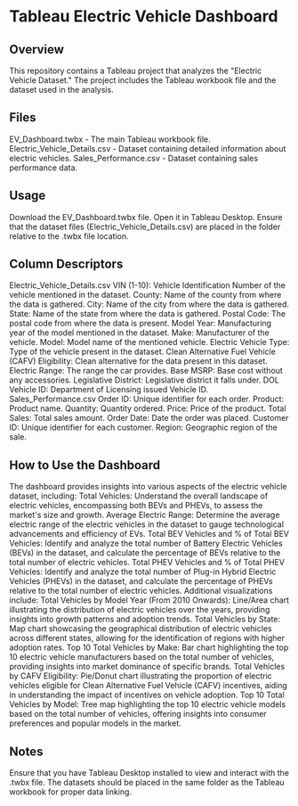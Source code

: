 # Tableau Electric Vehicle Dashboard
## Overview
This repository contains a Tableau project that analyzes the "Electric Vehicle Dataset." The project includes the Tableau workbook file and the dataset used in the analysis.

## Files
EV_Dashboard.twbx - The main Tableau workbook file.
Electric_Vehicle_Details.csv - Dataset containing detailed information about electric vehicles.
Sales_Performance.csv - Dataset containing sales performance data.
## Usage
Download the EV_Dashboard.twbx file.
Open it in Tableau Desktop.
Ensure that the dataset files (Electric_Vehicle_Details.csv) are placed in the folder relative to the .twbx file location.

## Column Descriptors
Electric_Vehicle_Details.csv
VIN (1-10): Vehicle Identification Number of the vehicle mentioned in the dataset.
County: Name of the county from where the data is gathered.
City: Name of the city from where the data is gathered.
State: Name of the state from where the data is gathered.
Postal Code: The postal code from where the data is present.
Model Year: Manufacturing year of the model mentioned in the dataset.
Make: Manufacturer of the vehicle.
Model: Model name of the mentioned vehicle.
Electric Vehicle Type: Type of the vehicle present in the dataset.
Clean Alternative Fuel Vehicle (CAFV) Eligibility: Clean alternative for the data present in this dataset.
Electric Range: The range the car provides.
Base MSRP: Base cost without any accessories.
Legislative District: Legislative district it falls under.
DOL Vehicle ID: Department of Licensing issued Vehicle ID.
Sales_Performance.csv
Order ID: Unique identifier for each order.
Product: Product name.
Quantity: Quantity ordered.
Price: Price of the product.
Total Sales: Total sales amount.
Order Date: Date the order was placed.
Customer ID: Unique identifier for each customer.
Region: Geographic region of the sale.

## How to Use the Dashboard
The dashboard provides insights into various aspects of the electric vehicle dataset, including:
Total Vehicles: Understand the overall landscape of electric vehicles, encompassing both BEVs and PHEVs, to assess the market's size and growth.
Average Electric Range: Determine the average electric range of the electric vehicles in the dataset to gauge technological advancements and efficiency of EVs.
Total BEV Vehicles and % of Total BEV Vehicles: Identify and analyze the total number of Battery Electric Vehicles (BEVs) in the dataset, and calculate the percentage of BEVs relative to the total number of electric vehicles.
Total PHEV Vehicles and % of Total PHEV Vehicles: Identify and analyze the total number of Plug-in Hybrid Electric Vehicles (PHEVs) in the dataset, and calculate the percentage of PHEVs relative to the total number of electric vehicles.
Additional visualizations include:
Total Vehicles by Model Year (From 2010 Onwards): Line/Area chart illustrating the distribution of electric vehicles over the years, providing insights into growth patterns and adoption trends.
Total Vehicles by State: Map chart showcasing the geographical distribution of electric vehicles across different states, allowing for the identification of regions with higher adoption rates.
Top 10 Total Vehicles by Make: Bar chart highlighting the top 10 electric vehicle manufacturers based on the total number of vehicles, providing insights into market dominance of specific brands.
Total Vehicles by CAFV Eligibility: Pie/Donut chart illustrating the proportion of electric vehicles eligible for Clean Alternative Fuel Vehicle (CAFV) incentives, aiding in understanding the impact of incentives on vehicle adoption.
Top 10 Total Vehicles by Model: Tree map highlighting the top 10 electric vehicle models based on the total number of vehicles, offering insights into consumer preferences and popular models in the market.

## Notes
Ensure that you have Tableau Desktop installed to view and interact with the .twbx file.
The datasets should be placed in the same folder as the Tableau workbook for proper data linking.

